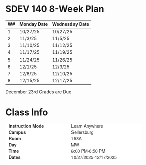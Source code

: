 # SDEV 140 8-Week Plan


| W# | Monday Date | Wednesday Date | 
|----|-------------|----------------|
| 1  | 10/27/25    | 10/27/25       | 
| 2  | 11/3/25     | 11/5/25        | 
| 3  | 11/10/25    | 11/12/25       | 
| 4  | 11/17/25    | 11/19/25       | 
| 5  | 11/24/25    | 11/26/25       | 
| 6  | 12/1/25     | 12/3/25        | 
| 7  | 12/8/25     | 12/10/25       | 
| 8  | 12/15/25    | 12/17/25       |  


December 23rd Grades are Due

# Class Info

![class_info.png](class_info.png)